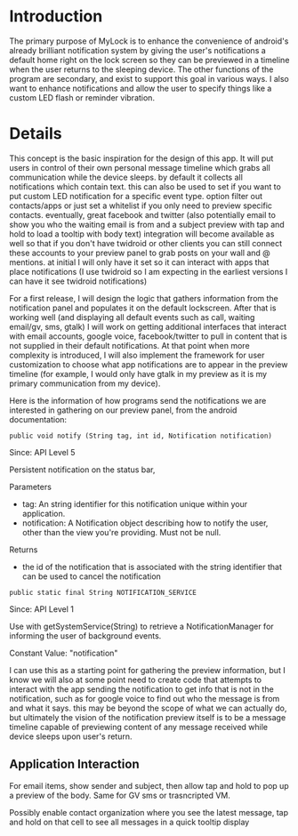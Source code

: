 # Introduction #

The primary purpose of MyLock is to enhance the convenience of android's already brilliant notification system by giving the user's notifications a default home right on the lock screen so they can be previewed in a timeline when the user returns to the sleeping device. The other functions of the program are secondary, and exist to support this goal in various ways. I also want to enhance notifications and allow the user to specify things like a custom LED flash or reminder vibration.


# Details #

This concept is the basic inspiration for the design of this app. It will put users in control of their own personal message timeline which grabs all communication while the device sleeps. by default it collects all notifications which contain text. this can also be used to set if you want to put custom LED notification for a specific event type. option filter out contacts/apps or just set a whitelist if you only need to preview specific contacts. eventually, great facebook and twitter (also potentially email to show you who the waiting email is from and a subject preview with tap and hold to load a tooltip with body text) integration will become available as well so that if you don't have twidroid or other clients you can still connect these accounts to your preview panel to grab posts on your wall and @ mentions. at initial I will only have it set so it can interact with apps that place notifications (I use twidroid so I am expecting in the earliest versions I can have it see twidroid notifications)

For a first release, I will design the logic that gathers information from the notification panel and populates it on the default lockscreen. After that is working well (and displaying all default events such as call, waiting email/gv, sms, gtalk) I will work on getting additional interfaces that interact with email accounts, google voice, facebook/twitter to pull in content that is not supplied in their default notifications. At that point when more complexity is introduced, I will also implement the framework for user customization to choose what app notifications are to appear in the preview timeline (for example, I would only have gtalk in my preview as it is my primary communication from my device).



Here is the information of how programs send the notifications we are interested in gathering on our preview panel, from the android documentation:

```
public void notify (String tag, int id, Notification notification)
```
Since: API Level 5

Persistent notification on the status bar,

Parameters
  * tag:	An string identifier for this notification unique within your application.
  * notification:	A Notification object describing how to notify the user, other than the view you're providing. Must not be null.

Returns
  * the id of the notification that is associated with the string identifier that can be used to cancel the notification


```
public static final String NOTIFICATION_SERVICE
```

Since: API Level 1

Use with getSystemService(String) to retrieve a NotificationManager for informing the user of background events.

Constant Value: "notification"

I can use this as a starting point for gathering the preview information, but I know we will also at some point need to create code that attempts to interact with the app sending the notification to get info that is not in the notification, such as for google voice to find out who the message is from and what it says. this may be beyond the scope of what we can actually do, but ultimately the vision of the notification preview itself is to be a message timeline capable of previewing content of any message received while device sleeps upon user's return.

## Application Interaction ##
For email items, show sender and subject, then allow tap and hold to pop up a preview of the body. Same for GV sms or trasncripted VM.

Possibly enable contact organization where you see the latest message, tap and hold on that cell to see all messages in a quick tooltip display